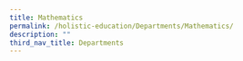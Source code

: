 ```yaml
---
title: Mathematics
permalink: /holistic-education/Departments/Mathematics/
description: ""
third_nav_title: Departments
---
```

